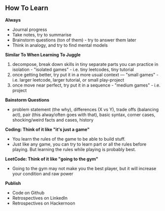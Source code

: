 

## How To Learn

**Always**
- Journal progress
- Take notes, try to summarise
- Brainstorm questions (ton of them) - try to answer them later
- Think in analogy, and try to find mental models

**Similar To When Learning To Juggle**
1. decompose, break down skills in tiny separate parts you can practice in isolation - "isolated games" - i.e. tiny leetcodes, tiny tutorial
2. once getting better, try put it in a more usual context — "small games" - i.e. larger leetcode, larger tutorial, or small play-project
3. once move near perfect, try put it in a sequence - "medium games" - i.e. project

**Bainstorm Questions**
- problem statement (the why), differences (X vs Y), trade offs (balancing act), pair (this alway/often goes with that), basic syntax, corner cases, shocking/weird facts and cases, history

**Coding: Think of it like "it's just a game"**
- You learn the rules of the game to be able to build stuff.
- Just like any game, you can try to learn part or all the rules before playing. But learning the rules while playing is probably best.

**LeetCode: Think of it like "going to the gym"**
- Going to the gym may not make you the best player, but it will increase your condition and raw power

**Publish**
- Code on Github
- Retrospectives on LinkedIn
- Retrospectives on Hackernoon

